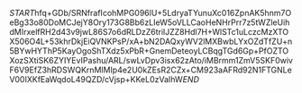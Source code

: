 $START$hfq+GDb/SRNfrafIcohMPG096lU+5LdryaTYunuXc016ZpnAK5hnm7OeBg33o80DoMCJejY8Ory173G8Bb6zLIeW5oVLLCaoHeNHrPrr7z5tWZleUihdMIrxelfRH2d43v9jwL86S7o6dRLDzZ6trilJZZ8Hdl7H+WlSTc1uLczcMzXTOX506O4L+53khrDkjEiQVNKPsP/xA+bN2DAQxyWV2lMXBwbLYxOZdTfZU+n5BYwHYThP5KayOgoShTXdz5xPbR+GnemDeteoyLCBqgTGd6Gp+PfOZTOXozSXtiSK6ZYIYEvIPashu/ARL/swLvDpv3isx62zAto/iMBrmm1ZmV5SKF0wivF6V9EfZ3hRDSWQKrnMlMIp4e2U0kZEsR2CZx+CM923aAFRd92N1FTGNLeV00IXKfEaWqdoL49QZD/cVjsp+KKeL0zVaIhW$END$